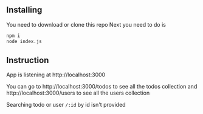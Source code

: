 Installing
-------
You need to download or clone this repo
Next you need to do is
```sh
npm i
node index.js
```
Instruction
-------
App is listening at http://localhost:3000

You can go to http://localhost:3000/todos to see all the todos collection and http://localhost:3000/users to see all the users collection

Searching todo or user `/:id` by id isn't provided 

